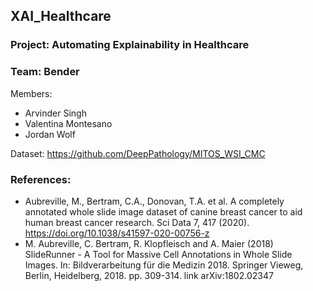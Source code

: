 ## XAI_Healthcare

### Project: Automating Explainability in Healthcare

### Team: Bender

Members:
 - Arvinder Singh
 - Valentina Montesano
 - Jordan Wolf
 
Dataset:  https://github.com/DeepPathology/MITOS_WSI_CMC

### References:
- Aubreville, M., Bertram, C.A., Donovan, T.A. et al. A completely annotated whole slide image dataset of canine breast cancer to aid human breast cancer research. Sci Data 7, 417 (2020). https://doi.org/10.1038/s41597-020-00756-z
- M. Aubreville, C. Bertram, R. Klopfleisch and A. Maier (2018) SlideRunner - A Tool for Massive Cell Annotations in Whole Slide Images. In: Bildverarbeitung für die Medizin 2018. Springer Vieweg, Berlin, Heidelberg, 2018. pp. 309-314. link arXiv:1802.02347
